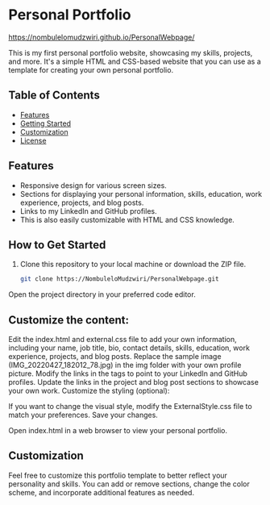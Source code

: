 # Personal Portfolio
https://nombulelomudzwiri.github.io/PersonalWebpage/

This is my first personal portfolio website, showcasing my skills, projects, and more. It's a simple HTML and CSS-based website that you can use as a template for creating your own personal portfolio.

## Table of Contents

- [Features](#features)
- [Getting Started](#getting-started)
- [Customization](#customization)
- [License](#license)

## Features

- Responsive design for various screen sizes.
- Sections for displaying your personal information, skills, education, work experience, projects, and blog posts.
- Links to my LinkedIn and GitHub profiles.
- This is also easily customizable with HTML and CSS knowledge.

## How to Get Started

1. Clone this repository to your local machine or download the ZIP file.

   ```bash
   git clone https://NombuleloMudzwiri/PersonalWebpage.git
Open the project directory in your preferred code editor.

## Customize the content:

Edit the index.html and external.css file to add your own information, including your name, job title, bio, contact details, skills, education, work experience, projects, and blog posts.
Replace the sample image (IMG_20220427_182012_78.jpg) in the img folder with your own profile picture.
Modify the links in the <a> tags to point to your LinkedIn and GitHub profiles.
Update the links in the project and blog post sections to showcase your own work.
Customize the styling (optional):

If you want to change the visual style, modify the ExternalStyle.css file to match your preferences.
Save your changes.

Open index.html in a web browser to view your personal portfolio.

## Customization
Feel free to customize this portfolio template to better reflect your personality and skills. You can add or remove sections, change the color scheme, and incorporate additional features as needed.
